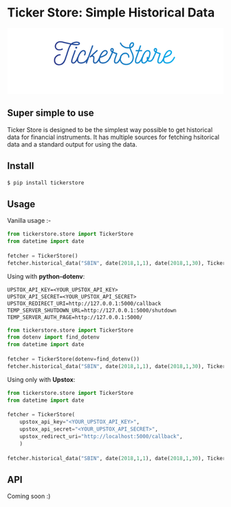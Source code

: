 # Ticker Store: Simple Historical Data

![TickerStore Logo](screenshots/tickerstore-logo.png)


## Super simple to use

Ticker Store is designed to be the simplest way possible to get historical data for financial instruments. It has multiple sources for fetching hsitorical data and a standard output for using the data.


## Install
```bash
$ pip install tickerstore
```

## Usage

Vanilla usage :-
```python
from tickerstore.store import TickerStore
from datetime import date

fetcher = TickerStore()
fetcher.historical_data("SBIN", date(2018,1,1), date(2018,1,30), TickerStore.INTERVAL_DAY_1)

```

Using with **python-dotenv**:

```dotenv
UPSTOX_API_KEY=<YOUR_UPSTOX_API_KEY>
UPSTOX_API_SECRET=<YOUR_UPSTOX_API_SECRET>
UPSTOX_REDIRECT_URI=http://127.0.0.1:5000/callback
TEMP_SERVER_SHUTDOWN_URL=http://127.0.0.1:5000/shutdown
TEMP_SERVER_AUTH_PAGE=http://127.0.0.1:5000/
```

```python
from tickerstore.store import TickerStore
from dotenv import find_dotenv
from datetime import date

fetcher = TickerStore(dotenv=find_dotenv())
fetcher.historical_data("SBIN", date(2018,1,1), date(2018,1,30), TickerStore.INTERVAL_DAY_1)

```

Using only with **Upstox**:

```python
from tickerstore.store import TickerStore
from datetime import date

fetcher = TickerStore(
    upstox_api_key="<YOUR_UPSTOX_API_KEY>",
    upstox_api_secret="<YOUR_UPSTOX_API_SECRET>",
    upstox_redirect_uri="http://localhost:5000/callback",
    )

fetcher.historical_data("SBIN", date(2018,1,1), date(2018,1,30), TickerStore.INTERVAL_DAY_1)

```

## API
Coming soon :)